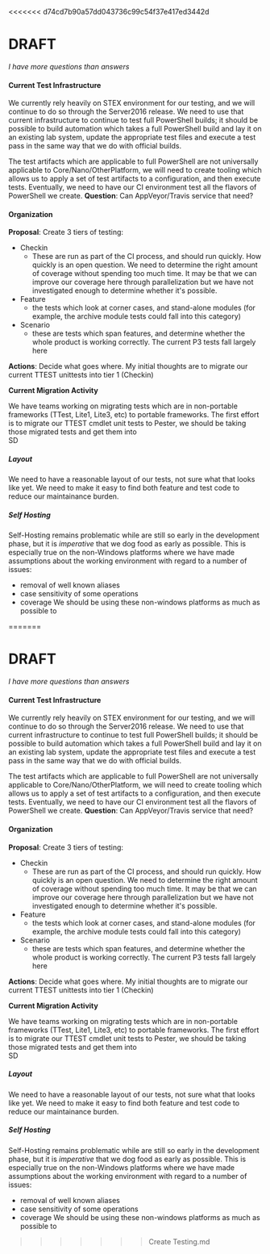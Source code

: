 <<<<<<< d74cd7b90a57dd043736c99c54f37e417ed3442d
# DRAFT

_I have more questions than answers_


#### Current Test Infrastructure
We currently rely heavily on STEX environment for our testing, and we will continue to do so through the Server2016 release. We 
need to use that current infrastructure to continue to test full PowerShell builds; it should be possible to build automation
which takes a full PowerShell build and lay it on an existing lab system, update the appropriate test files and execute
a test pass in the same way that we do with official builds.

The test artifacts which are applicable to full PowerShell are not universally applicable to Core/Nano/OtherPlatform, we will need
to create tooling which allows us to apply a set of test artifacts to a configuration, and then execute tests. Eventually, we need
to have our CI environment test all the flavors of PowerShell we create.
**Question**: Can AppVeyor/Travis service that need?


#### Organization
**Proposal**: Create 3 tiers of testing:

* Checkin 
  * These are run as part of the CI process, and should run quickly. How quickly is an open question. We need to determine
  the right amount of coverage without spending too much time. It may be that we can improve our coverage here through parallelization
  but we have not investigated enough to determine whether it's possible.
* Feature 
  * the tests which look at corner cases, and stand-alone modules (for example, the archive module tests could fall into this
  category)
* Scenario 
  * these are tests which span features, and determine whether the whole product is working correctly. The current P3 tests fall
  largely here

**Actions**: Decide what goes where. My initial thoughts are to migrate our current TTEST unittests into tier 1 (Checkin)

**Current Migration Activity**

We have teams working on migrating tests which are in non-portable frameworks (TTest, Lite1, Lite3, etc) to portable frameworks. 
The first effort is to migrate our TTEST cmdlet unit tests to Pester, we should be taking those migrated tests and get them into  
SD 

##### Layout
We need to have a reasonable layout of our tests, not sure what that looks like yet. We need to make it
easy to find both feature and test code to reduce our maintainance burden.

##### Self Hosting
Self-Hosting remains problematic while are still so early in the development phase, but it is _imperative_
that we dog food as early as possible. This is especially true on the non-Windows platforms where we have made
assumptions about the working environment with regard to a number of issues:
* removal of well known aliases
* case sensitivity of some operations
* coverage
We should be using these non-windows platforms as much as possible to 

=======
# DRAFT

_I have more questions than answers_


#### Current Test Infrastructure
We currently rely heavily on STEX environment for our testing, and we will continue to do so through the Server2016 release. We 
need to use that current infrastructure to continue to test full PowerShell builds; it should be possible to build automation
which takes a full PowerShell build and lay it on an existing lab system, update the appropriate test files and execute
a test pass in the same way that we do with official builds.

The test artifacts which are applicable to full PowerShell are not universally applicable to Core/Nano/OtherPlatform, we will need
to create tooling which allows us to apply a set of test artifacts to a configuration, and then execute tests. Eventually, we need
to have our CI environment test all the flavors of PowerShell we create.
**Question**: Can AppVeyor/Travis service that need?


#### Organization
**Proposal**: Create 3 tiers of testing:

* Checkin 
  * These are run as part of the CI process, and should run quickly. How quickly is an open question. We need to determine
  the right amount of coverage without spending too much time. It may be that we can improve our coverage here through parallelization
  but we have not investigated enough to determine whether it's possible.
* Feature 
  * the tests which look at corner cases, and stand-alone modules (for example, the archive module tests could fall into this
  category)
* Scenario 
  * these are tests which span features, and determine whether the whole product is working correctly. The current P3 tests fall
  largely here

**Actions**: Decide what goes where. My initial thoughts are to migrate our current TTEST unittests into tier 1 (Checkin)

**Current Migration Activity**

We have teams working on migrating tests which are in non-portable frameworks (TTest, Lite1, Lite3, etc) to portable frameworks. 
The first effort is to migrate our TTEST cmdlet unit tests to Pester, we should be taking those migrated tests and get them into  
SD 

##### Layout
We need to have a reasonable layout of our tests, not sure what that looks like yet. We need to make it
easy to find both feature and test code to reduce our maintainance burden.

##### Self Hosting
Self-Hosting remains problematic while are still so early in the development phase, but it is _imperative_
that we dog food as early as possible. This is especially true on the non-Windows platforms where we have made
assumptions about the working environment with regard to a number of issues:
* removal of well known aliases
* case sensitivity of some operations
* coverage
We should be using these non-windows platforms as much as possible to 

>>>>>>> Create Testing.md
